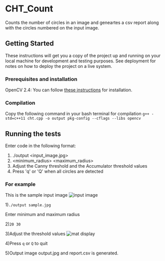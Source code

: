 # CHT_Count
Counts the number of circles in an image and geneartes a csv report along with the circles numbered on the input image.

## Getting Started
These instructions will get you a copy of the project up and running on your local machine for development and testing purposes. See deployment for notes on how to deploy the project on a live system.

### Prerequisites and installation
OpenCV 2.4: You can follow [these instructions](https://docs.opencv.org/2.4/doc/tutorials/introduction/linux_install/linux_install.html?) for installation.

### Compilation
Copy the following command in your bash terminal for compilation
`g++ -std=c++11 cht.cpp -o output pkg-config --cflags --libs opencv`

## Running the tests
Enter code in the following format:
1) ./output <input_image.jpg>
2) <minimum_radius> <maximum_radius>
3) Adjust the Canny threshold and the Accumulator threshold values
4) Press 'q' or 'Q' when all circles are detected

### For example
This is the sample input image ![input image](http://tatainnoverse.com/challangeImages/1517393608StrawHead.jpg)

1)`./output sample.jpg`

Enter minimum and maximum radius

2)`20 30`

3)Adjust the threshold values ![mat display](https://drive.google.com/open?id=115-a35iDuciOz18qmoirB3t6WlGspK56)

4)Press `q` or `Q` to quit

5)Output image output.jpg and report.csv is generated.
